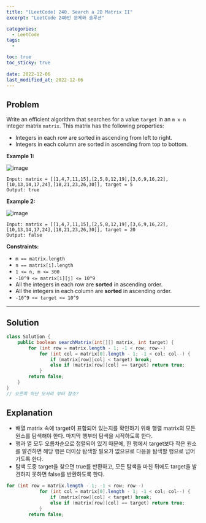 ```yaml
---
title: "[LeetCode] 240. Search a 2D Matrix II"
excerpt: "LeetCode 240번 문제와 솔루션"

categories:
  - LeetCode
tags:
  - 

toc: true
toc_sticky: true
 
date: 2022-12-06
last_modified_at: 2022-12-06
---
```

## **Problem**
Write an efficient algorithm that searches for a value `target` in an `m x n` integer matrix `matrix`. This matrix has the following properties:

- Integers in each row are sorted in ascending from left to right.
- Integers in each column are sorted in ascending from top to bottom.

**Example 1:**

![image](https://user-images.githubusercontent.com/107045604/205854744-1edbcd8c-0671-4bd8-8f36-cbf663036d8b.png)
```
Input: matrix = [[1,4,7,11,15],[2,5,8,12,19],[3,6,9,16,22],[10,13,14,17,24],[18,21,23,26,30]], target = 5
Output: true
```
**Example 2:**

![image](https://user-images.githubusercontent.com/107045604/205854753-3b86e6fe-17ee-4b3d-97d0-d3b185f80ece.png)
```
Input: matrix = [[1,4,7,11,15],[2,5,8,12,19],[3,6,9,16,22],[10,13,14,17,24],[18,21,23,26,30]], target = 20
Output: false
```
**Constraints:**
- `m == matrix.length`
- `n == matrix[i].length`
- `1 <= n, m <= 300`
- `-10^9 <= matrix[i][j] <= 10^9`
- All the integers in each row are **sorted** in ascending order.
- All the integers in each column are **sorted** in ascending order.
- `-10^9 <= target <= 10^9`

---
## **Solution**
```java
class Solution {
    public boolean searchMatrix(int[][] matrix, int target) {
        for (int row = matrix.length - 1; -1 < row; row--)
            for (int col = matrix[0].length - 1; -1 < col; col--) {
                if (matrix[row][col] < target) break;
                else if (matrix[row][col] == target) return true;
            }
        return false;
    }
}
// 오른쪽 하단 모서리 부터 참조?
```
## **Explanation**
- 배열 matrix 속에 target이 표함되어 있는지를 확인하기 위해 행렬 matrix의 모든 원소를 탐색해야 한다. 마지막 행부터 탐색을 시작하도록 한다.
- 행과 열 모두 오름차순으로 정렬되어 있기 때문에, 한 행에서 target보다 작은 원소를 발견하면 해당 행은 더이상 탐색할 필요가 없으므로 다음을 탐색할 행으로 넘어가도록 한다.
- 탐색 도중 target을 찾으면 true를 반환하고, 모든 탐색을 마친 뒤에도 target을 발견하지 못하면 false를 반환하도록 한다.
```java
for (int row = matrix.length - 1; -1 < row; row--)
            for (int col = matrix[0].length - 1; -1 < col; col--) {
                if (matrix[row][col] < target) break;
                else if (matrix[row][col] == target) return true;
            }
        return false;
```